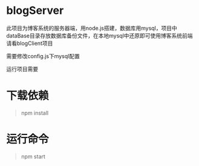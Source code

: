 # blogServer
此项目为博客系统的服务器端，用node.js搭建，数据库用mysql，项目中dataBase目录存放数据库备份文件，在本地mysql中还原即可使用博客系统前端请看blogClient项目

需要修改config.js下mysql配置

运行项目需要
# 下载依赖
> npm install

# 运行命令
> npm start
